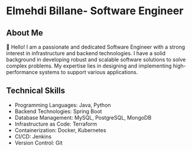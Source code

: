 # Elmehdi Billane- Software Engineer

## About Me

👋 Hello! I am a passionate and dedicated Software Engineer with a strong interest in infrastructure and backend technologies.
I have a solid background in developing robust and scalable software solutions to solve complex problems.
My expertise lies in designing and implementing high-performance systems to support various applications.

## Technical Skills

- Programming Languages: Java, Python 
- Backend Technologies: Spring Boot
- Database Management: MySQL, PostgreSQL, MongoDB
- Infrastructure as Code: Terraform
- Containerization: Docker, Kubernetes
- CI/CD: Jenkins
- Version Control: Git
  


